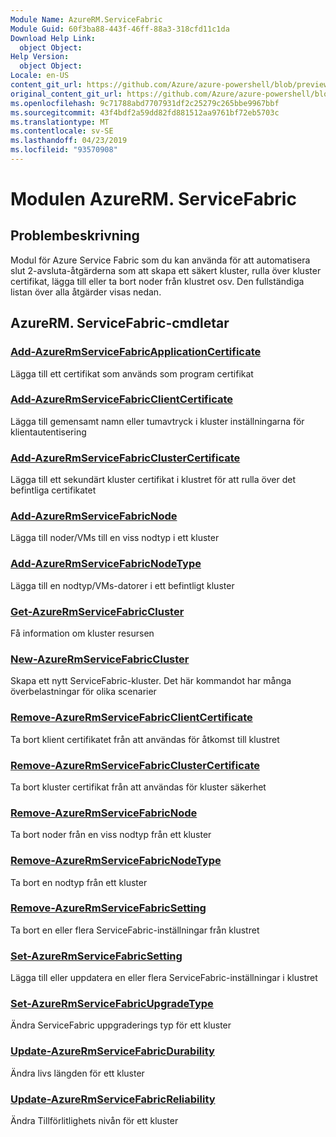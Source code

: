 ```yaml
---
Module Name: AzureRM.ServiceFabric
Module Guid: 60f3ba88-443f-46ff-88a3-318cfd11c1da
Download Help Link:
  object Object: 
Help Version:
  object Object: 
Locale: en-US
content_git_url: https://github.com/Azure/azure-powershell/blob/preview/src/ResourceManager/ServiceFabric/Commands.ServiceFabric/help/AzureRM.ServiceFabric.md
original_content_git_url: https://github.com/Azure/azure-powershell/blob/preview/src/ResourceManager/ServiceFabric/Commands.ServiceFabric/help/AzureRM.ServiceFabric.md
ms.openlocfilehash: 9c71788abd7707931df2c25279c265bbe9967bbf
ms.sourcegitcommit: 43f4bdf2a59dd82fd881512aa9761bf72eb5703c
ms.translationtype: MT
ms.contentlocale: sv-SE
ms.lasthandoff: 04/23/2019
ms.locfileid: "93570908"
---
```

# Modulen AzureRM. ServiceFabric
## Problembeskrivning
Modul för Azure Service Fabric som du kan använda för att automatisera slut 2-avsluta-åtgärderna som att skapa ett säkert kluster, rulla över kluster certifikat, lägga till eller ta bort noder från klustret osv. Den fullständiga listan över alla åtgärder visas nedan.

## AzureRM. ServiceFabric-cmdletar
### [Add-AzureRmServiceFabricApplicationCertificate](Add-AzureRmServiceFabricApplicationCertificate.md)
Lägga till ett certifikat som används som program certifikat

### [Add-AzureRmServiceFabricClientCertificate](Add-AzureRmServiceFabricClientCertificate.md)
Lägga till gemensamt namn eller tumavtryck i kluster inställningarna för klientautentisering

### [Add-AzureRmServiceFabricClusterCertificate](Add-AzureRmServiceFabricClusterCertificate.md)
Lägga till ett sekundärt kluster certifikat i klustret för att rulla över det befintliga certifikatet 

### [Add-AzureRmServiceFabricNode](Add-AzureRmServiceFabricNode.md)
Lägga till noder/VMs till en viss nodtyp i ett kluster

### [Add-AzureRmServiceFabricNodeType](Add-AzureRmServiceFabricNodeType.md)
Lägga till en nodtyp/VMs-datorer i ett befintligt kluster

### [Get-AzureRmServiceFabricCluster](Get-AzureRmServiceFabricCluster.md)
Få information om kluster resursen 

### [New-AzureRmServiceFabricCluster](New-AzureRmServiceFabricCluster.md)
Skapa ett nytt ServiceFabric-kluster. Det här kommandot har många överbelastningar för olika scenarier

### [Remove-AzureRmServiceFabricClientCertificate](Remove-AzureRmServiceFabricClientCertificate.md)
Ta bort klient certifikatet från att användas för åtkomst till klustret

### [Remove-AzureRmServiceFabricClusterCertificate](Remove-AzureRmServiceFabricClusterCertificate.md)
Ta bort kluster certifikat från att användas för kluster säkerhet

### [Remove-AzureRmServiceFabricNode](Remove-AzureRmServiceFabricNode.md)
Ta bort noder från en viss nodtyp från ett kluster

### [Remove-AzureRmServiceFabricNodeType](Remove-AzureRmServiceFabricNodeType.md)
Ta bort en nodtyp från ett kluster

### [Remove-AzureRmServiceFabricSetting](Remove-AzureRmServiceFabricSetting.md)
Ta bort en eller flera ServiceFabric-inställningar från klustret

### [Set-AzureRmServiceFabricSetting](Set-AzureRmServiceFabricSetting.md)
Lägga till eller uppdatera en eller flera ServiceFabric-inställningar i klustret

### [Set-AzureRmServiceFabricUpgradeType](Set-AzureRmServiceFabricUpgradeType.md)
Ändra ServiceFabric uppgraderings typ för ett kluster

### [Update-AzureRmServiceFabricDurability](Update-AzureRmServiceFabricDurability.md)
Ändra livs längden för ett kluster

### [Update-AzureRmServiceFabricReliability](Update-AzureRmServiceFabricReliability.md)
Ändra Tillförlitlighets nivån för ett kluster
